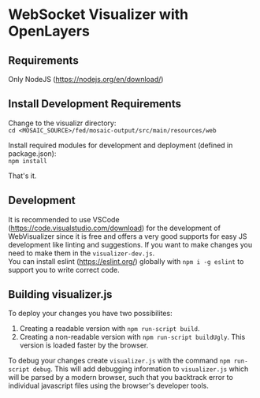 # WebSocket Visualizer with OpenLayers

## Requirements

Only NodeJS (https://nodejs.org/en/download/)

## Install Development Requirements

Change to the visualizr directory:  
`cd <MOSAIC_SOURCE>/fed/mosaic-output/src/main/resources/web`

Install required modules for development and deployment (defined in package.json):  
`npm install`

That's it.

## Development

It is recommended to use VSCode (https://code.visualstudio.com/download) for the development of WebVisualizer since it is free and offers a very good supports for easy JS development like linting and suggestions.
If you want to make changes you need to make them in the `visualizer-dev.js`.  
You can install eslint (https://eslint.org/) globally with `npm i -g eslint` to support you to write correct code.

## Building visualizer.js

To deploy your changes you have two possibilites:  
1. Creating a readable version with `npm run-script build`.
2. Creating a non-readable version with `npm run-script buildUgly`. This version is loaded faster by the browser.

To debug your changes create `visualizer.js` with the command `npm run-script debug`.
This will add debugging information to `visualizer.js` which will be parsed by a modern browser,
such that you backtrack error to individual javascript files using the browser's developer tools.

